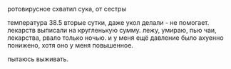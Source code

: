 ротовирусное схватил сука, от сестры

температура 38.5 вторые сутки, даже укол делали - не помогает. лекарств выписали на кругленькую сумму. лежу, умираю, пью чаи, лекарства, рвало только ночью. и у меня ещё давление было ахуенно понижено, хотя оно у меня повышенное.

пытаюсь выживать.
